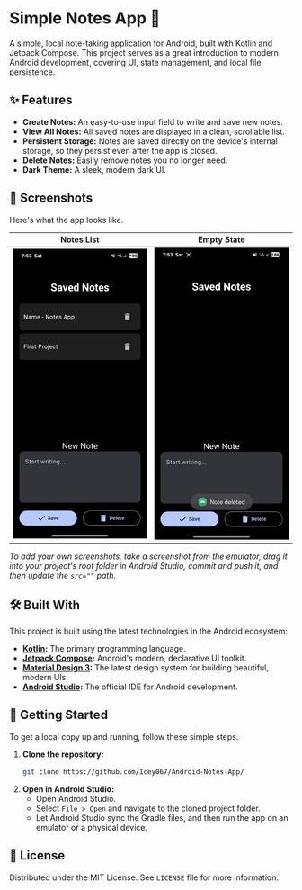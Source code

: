 # Simple Notes App 📝

A simple, local note-taking application for Android, built with Kotlin and Jetpack Compose. This project serves as a great introduction to modern Android development, covering UI, state management, and local file persistence.

## ✨ Features

* **Create Notes:** An easy-to-use input field to write and save new notes.
* **View All Notes:** All saved notes are displayed in a clean, scrollable list.
* **Persistent Storage:** Notes are saved directly on the device's internal storage, so they persist even after the app is closed.
* **Delete Notes:** Easily remove notes you no longer need.
* **Dark Theme:** A sleek, modern dark UI.

## 📸 Screenshots

Here's what the app looks like.

| Notes List | Empty State |
| :---: | :---: |
| ![Notes App Screenshot](images/2nd.jpg) | ![Notes App Screenshot](images/1st.jpg) |

*To add your own screenshots, take a screenshot from the emulator, drag it into your project's root folder in Android Studio, commit and push it, and then update the `src=""` path.*

## 🛠️ Built With

This project is built using the latest technologies in the Android ecosystem:

* **[Kotlin](https://kotlinlang.org/):** The primary programming language.
* **[Jetpack Compose](https://developer.android.com/jetpack/compose):** Android's modern, declarative UI toolkit.
* **[Material Design 3](https://m3.material.io/):** The latest design system for building beautiful, modern UIs.
* **[Android Studio](https://developer.android.com/studio):** The official IDE for Android development.

## 🚀 Getting Started

To get a local copy up and running, follow these simple steps.

1.  **Clone the repository:**
    ```sh
    git clone https://github.com/Icey067/Android-Notes-App/
    ```
2.  **Open in Android Studio:**
    * Open Android Studio.
    * Select `File > Open` and navigate to the cloned project folder.
    * Let Android Studio sync the Gradle files, and then run the app on an emulator or a physical device.

## 📄 License

Distributed under the MIT License. See `LICENSE` file for more information.

